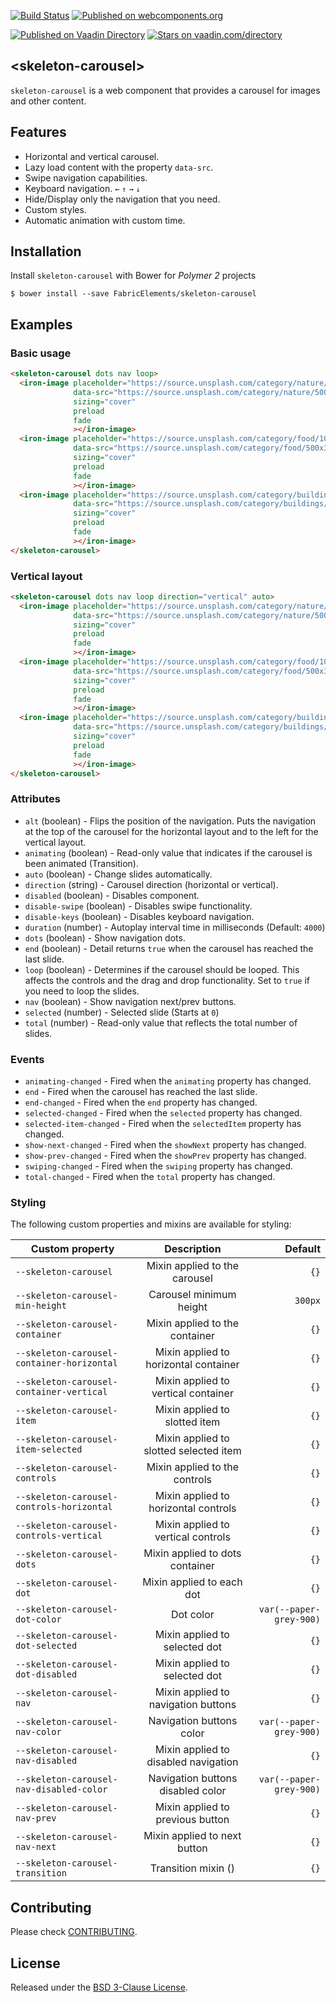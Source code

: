 [![Build Status](https://travis-ci.org/FabricElements/skeleton-carousel.svg?branch=master)](https://travis-ci.org/FabricElements/skeleton-carousel)
[![Published on webcomponents.org](https://img.shields.io/badge/webcomponents.org-published-blue.svg)](https://www.webcomponents.org/element/FabricElements/skeleton-carousel)
  
[![Published on Vaadin  Directory](https://img.shields.io/badge/Vaadin%20Directory-published-00b4f0.svg)](https://vaadin.com/directory/component/FabricElementsskeleton-carousel)
[![Stars on vaadin.com/directory](https://img.shields.io/vaadin-directory/star/FabricElementsskeleton-carousel.svg)](https://vaadin.com/directory/component/FabricElementsskeleton-carousel)


## \<skeleton-carousel\>

`skeleton-carousel` is a web component that provides a carousel for images and other content.

## Features

* Horizontal and vertical carousel.
* Lazy load content with the property `data-src`.
* Swipe navigation capabilities.
* Keyboard navigation. `←` `↑` `→` `↓`
* Hide/Display only the navigation that you need.
* Custom styles.
* Automatic animation with custom time.

## Installation

Install `skeleton-carousel` with Bower for *Polymer 2* projects

```shell
$ bower install --save FabricElements/skeleton-carousel
```

## Examples
### Basic usage

<!---
```
<custom-element-demo>
  <template>
    <script src="../webcomponentsjs/webcomponents-lite.js"></script>
    <link rel="import" href="../iron-image/iron-image.html">
    <link rel="import" href="skeleton-carousel.html">
    <style is="custom-style">
      iron-image {
        display: block;
        background-color: black;
        min-height: 350px;
      }
    
      skeleton-carousel {
        min-height: 350px;
      }
    </style>
    <next-code-block></next-code-block>
  </template>
</custom-element-demo>
```
-->
```html
<skeleton-carousel dots nav loop>
  <iron-image placeholder="https://source.unsplash.com/category/nature/10x10"
              data-src="https://source.unsplash.com/category/nature/500x300"
              sizing="cover"
              preload
              fade
              ></iron-image>
  <iron-image placeholder="https://source.unsplash.com/category/food/10x10"
              data-src="https://source.unsplash.com/category/food/500x300"
              sizing="cover"
              preload
              fade
              ></iron-image>
  <iron-image placeholder="https://source.unsplash.com/category/buildings/10x10"
              data-src="https://source.unsplash.com/category/buildings/500x300"
              sizing="cover"
              preload
              fade
              ></iron-image>
</skeleton-carousel>
```

### Vertical layout

<!---
```
<custom-element-demo>
  <template>
    <script src="../webcomponentsjs/webcomponents-lite.js"></script>
    <link rel="import" href="../iron-image/iron-image.html">
    <link rel="import" href="skeleton-carousel.html">
    <style is="custom-style">
      iron-image {
        display: block;
        background-color: black;
        min-height: 350px;
      }
    
      skeleton-carousel {
        min-height: 350px;
      }
    </style>
    <next-code-block></next-code-block>
  </template>
</custom-element-demo>
```
-->
```html
<skeleton-carousel dots nav loop direction="vertical" auto>
  <iron-image placeholder="https://source.unsplash.com/category/nature/10x10"
              data-src="https://source.unsplash.com/category/nature/500x300"
              sizing="cover"
              preload
              fade
              ></iron-image>
  <iron-image placeholder="https://source.unsplash.com/category/food/10x10"
              data-src="https://source.unsplash.com/category/food/500x300"
              sizing="cover"
              preload
              fade
              ></iron-image>
  <iron-image placeholder="https://source.unsplash.com/category/buildings/10x10"
              data-src="https://source.unsplash.com/category/buildings/500x300"
              sizing="cover"
              preload
              fade
              ></iron-image>
</skeleton-carousel>
```

### Attributes

* `alt` (boolean) - Flips the position of the navigation. Puts the navigation at the top of the carousel for the horizontal layout and to the left for the vertical layout.
* `animating` (boolean) - Read-only value that indicates if the carousel is been animated (Transition).
* `auto` (boolean) - Change slides automatically.
* `direction` (string) - Carousel direction (horizontal or vertical).
* `disabled` (boolean) - Disables component.
* `disable-swipe` (boolean) - Disables swipe functionality.
* `disable-keys` (boolean) - Disables keyboard navigation.
* `duration` (number) - Autoplay interval time in milliseconds (Default: `4000`)
* `dots` (boolean) - Show navigation dots.
* `end` (boolean) - Detail returns `true` when the carousel has reached the last slide.
* `loop` (boolean) - Determines if the carousel should be looped.  This affects the controls and the drag and drop functionality. Set to `true` if you need to loop the slides.
* `nav` (boolean) - Show navigation next/prev buttons.
* `selected` (number) - Selected slide (Starts at `0`)
* `total` (number) - Read-only value that reflects the total number of slides.

### Events

* `animating-changed` - Fired when the `animating` property has changed.
* `end` - Fired when the carousel has reached the last slide.
* `end-changed` - Fired when the `end` property has changed.
* `selected-changed` - Fired when the `selected` property has changed.
* `selected-item-changed` - Fired when the `selectedItem` property has changed.
* `show-next-changed` - Fired when the `showNext` property has changed.
* `show-prev-changed` - Fired when the `showPrev` property has changed.
* `swiping-changed` - Fired when the `swiping` property has changed.
* `total-changed` - Fired when the `total` property has changed.

### Styling
The following custom properties and mixins are available for styling:

| Custom property                           | Description                             | Default                 |
| ----------------------------------------- |:---------------------------------------:| -----------------------:|
| `--skeleton-carousel`                     | Mixin applied to the carousel           | `{}`                    |
| `--skeleton-carousel-min-height`          | Carousel minimum height                 | `300px`                 |
| `--skeleton-carousel-container`           | Mixin applied to the container          | `{}`                    |
| `--skeleton-carousel-container-horizontal`| Mixin applied to horizontal container   | `{}`                    |
| `--skeleton-carousel-container-vertical`  | Mixin applied to vertical container     | `{}`                    |
| `--skeleton-carousel-item`                | Mixin applied to slotted item           | `{}`                    |
| `--skeleton-carousel-item-selected`       | Mixin applied to slotted selected item  | `{}`                    |
| `--skeleton-carousel-controls`            | Mixin applied to the controls           | `{}`                    |
| `--skeleton-carousel-controls-horizontal` | Mixin applied to horizontal controls    | `{}`                    |
| `--skeleton-carousel-controls-vertical`   | Mixin applied to vertical controls      | `{}`                    |
| `--skeleton-carousel-dots`                | Mixin applied to dots container         | `{}`                    |
| `--skeleton-carousel-dot`                 | Mixin applied to each dot               | `{}`                    |
| `--skeleton-carousel-dot-color`           | Dot color                               | `var(--paper-grey-900)` |
| `--skeleton-carousel-dot-selected`        | Mixin applied to selected dot           | `{}`                    |
| `--skeleton-carousel-dot-disabled`        | Mixin applied to selected dot           | `{}`                    |
| `--skeleton-carousel-nav`                 | Mixin applied to navigation buttons     | `{}`                    |
| `--skeleton-carousel-nav-color`           | Navigation buttons color                | `var(--paper-grey-900)` |
| `--skeleton-carousel-nav-disabled`        | Mixin applied to disabled navigation    | `{}`                    |
| `--skeleton-carousel-nav-disabled-color`  | Navigation buttons disabled color                | `var(--paper-grey-900)` |
| `--skeleton-carousel-nav-prev`            | Mixin applied to previous button        | `{}`                    |
| `--skeleton-carousel-nav-next`            | Mixin applied to next button            | `{}`                    |
| `--skeleton-carousel-transition`          | Transition mixin ()                     | `{}`                    |

## Contributing

Please check [CONTRIBUTING](./CONTRIBUTING.md).

## License

Released under the [BSD 3-Clause License](./LICENSE.md).
